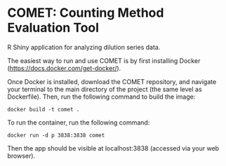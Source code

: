# COMET: Counting Method Evaluation Tool
R Shiny application for analyzing dilution series data.

The easiest way to run and use COMET is by first installing Docker (https://docs.docker.com/get-docker/).

Once Docker is installed, download the COMET repository, and navigate your terminal to the main directory of the project (the same level as Dockerfile). Then, run the following command to build the image:
```
docker build -t comet .
```
To run the container, run the following command:
```
docker run -d p 3838:3838 comet
```
Then the app should be visible at localhost:3838 (accessed via your web browser).
